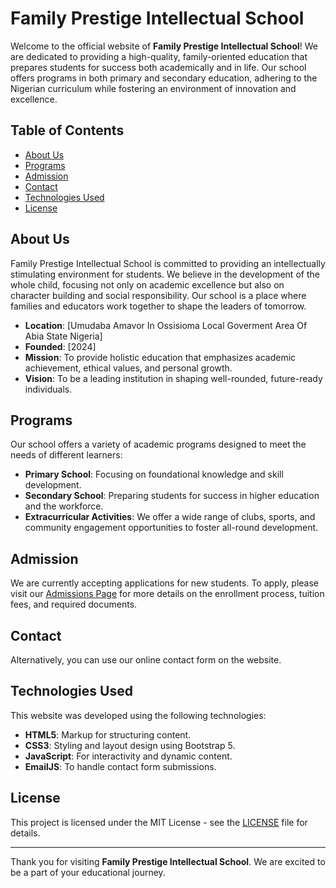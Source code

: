 # Family Prestige Intellectual School

Welcome to the official website of **Family Prestige Intellectual School**! We are dedicated to providing a high-quality, family-oriented education that prepares students for success both academically and in life. Our school offers programs in both primary and secondary education, adhering to the Nigerian curriculum while fostering an environment of innovation and excellence.

## Table of Contents
- [About Us](#about-us)
- [Programs](#programs)
- [Admission](#admission)
- [Contact](#contact)
- [Technologies Used](#technologies-used)
- [License](#license)

## About Us

Family Prestige Intellectual School is committed to providing an intellectually stimulating environment for students. We believe in the development of the whole child, focusing not only on academic excellence but also on character building and social responsibility. Our school is a place where families and educators work together to shape the leaders of tomorrow.

- **Location**: [Umudaba Amavor In Ossisioma Local Goverment Area Of Abia State Nigeria]
- **Founded**: [2024]
- **Mission**: To provide holistic education that emphasizes academic achievement, ethical values, and personal growth.
- **Vision**: To be a leading institution in shaping well-rounded, future-ready individuals.

## Programs

Our school offers a variety of academic programs designed to meet the needs of different learners:

- **Primary School**: Focusing on foundational knowledge and skill development.
- **Secondary School**: Preparing students for success in higher education and the workforce.
- **Extracurricular Activities**: We offer a wide range of clubs, sports, and community engagement opportunities to foster all-round development.

## Admission

We are currently accepting applications for new students. To apply, please visit our [Admissions Page](#) for more details on the enrollment process, tuition fees, and required documents.

## Contact

<!-- For inquiries, please contact us using the following methods: -->

<!-- - **Phone**: [Insert Phone Number] -->
<!-- - **Email**: [Insert Email Address] -->
<!-- - **Address**: [Insert School Address] -->

Alternatively, you can use our online contact form on the website.

## Technologies Used

This website was developed using the following technologies:

- **HTML5**: Markup for structuring content.
- **CSS3**: Styling and layout design using Bootstrap 5.
- **JavaScript**: For interactivity and dynamic content.
- **EmailJS**: To handle contact form submissions.

## License

This project is licensed under the MIT License - see the [LICENSE](LICENSE) file for details.

---

Thank you for visiting **Family Prestige Intellectual School**. We are excited to be a part of your educational journey.
